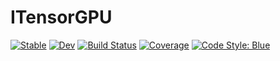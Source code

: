 # ITensorGPU

[![Stable](https://img.shields.io/badge/docs-stable-blue.svg)](https://ITensor.github.io/ITensorGPU.jl/stable/)
[![Dev](https://img.shields.io/badge/docs-dev-blue.svg)](https://ITensor.github.io/ITensorGPU.jl/dev/)
[![Build Status](https://github.com/ITensor/ITensorGPU.jl/actions/workflows/CI.yml/badge.svg?branch=main)](https://github.com/ITensor/ITensorGPU.jl/actions/workflows/CI.yml?query=branch%3Amain)
[![Coverage](https://codecov.io/gh/ITensor/ITensorGPU.jl/branch/main/graph/badge.svg)](https://codecov.io/gh/ITensor/ITensorGPU.jl)
[![Code Style: Blue](https://img.shields.io/badge/code%20style-blue-4495d1.svg)](https://github.com/invenia/BlueStyle)
